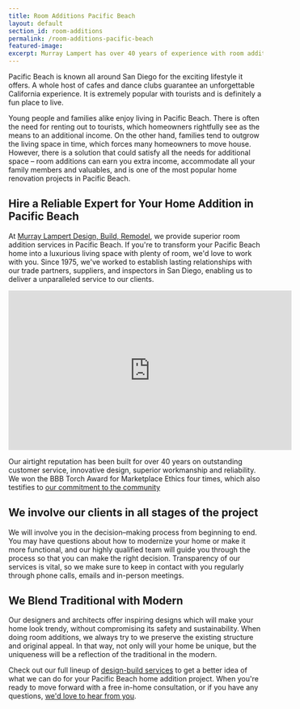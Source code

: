 ```yaml
---
title: Room Additions Pacific Beach
layout: default
section_id: room-additions
permalink: /room-additions-pacific-beach
featured-image:
excerpt: Murray Lampert has over 40 years of experience with room additions in Pacific Beach, San Diego. Take your Pacific Beach home addition to the next level with us.
---
```


Pacific Beach is known all around San Diego for the exciting lifestyle it offers. A whole host of cafes and dance clubs guarantee an unforgettable California experience. It is extremely popular with tourists and is definitely a fun place to live.

Young people and families alike enjoy living in Pacific Beach. There is often the need for renting out to tourists, which homeowners rightfully see as the means to an additional income. On the other hand, families tend to outgrow the living space in time, which forces many homeowners to move house. However, there is a solution that could satisfy all the needs for additional space – room additions can earn you extra income, accommodate all your family members and valuables, and is one of the most popular home renovation projects in Pacific Beach.

## Hire a Reliable Expert for Your Home Addition in Pacific Beach

At [Murray Lampert Design, Build, Remodel](/), we provide superior room addition services in Pacific Beach. If you're to transform your Pacific Beach home into a luxurious living space with plenty of room, we'd love to work with you. Since 1975, we've worked to establish lasting relationships with our trade partners, suppliers, and inspectors in San Diego, enabling us to deliver a unparalleled service to our clients.

<div class='flex-video'>
  <iframe width="560" height="315" src="https://www.youtube.com/embed/RGn8ISNG-AY" frameborder="0" allowfullscreen></iframe>
</div>

Our airtight reputation has been built for over 40 years on outstanding customer service, innovative design, superior workmanship and reliability. We won the BBB Torch Award for Marketplace Ethics four times, which also testifies to <a href="http://murraylampert.com/another-better-business-bureau-torch-award/">our commitment to the community</a>

## We involve our clients in all stages of the project

We will involve you in the decision–making process from beginning to end. You may have questions about how to modernize your home or make it more functional, and our highly qualified team will guide you through the process so that you can make the right decision. Transparency of our services is vital, so we make sure to keep in contact with you regularly through phone calls, emails and in-person meetings.

## We Blend Traditional with Modern

Our designers and architects offer inspiring designs which will make your home look trendy, without compromising its safety and sustainability. When doing room additions, we always try to we preserve the existing structure and original appeal. In that way, not only will your home be unique, but the uniqueness will be a reflection of the traditional in the modern.

Check out our full lineup of [design-build services](/design-build-services-san-diego) to get a better idea of what we can do for your Pacific Beach home addition project. When you're ready to move forward with a free in-home consultation, or if you have any questions, [we'd love to hear from you](/contact).
